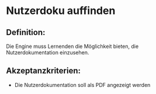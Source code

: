# Nutzerdoku auffinden


## Definition:

Die Engine muss Lernenden die Möglichkeit bieten, die Nutzerdokumentation einzusehen.

## Akzeptanzkriterien:

- Die Nutzerdokumentation soll als PDF angezeigt werden

